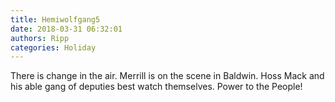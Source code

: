 ```yaml
---
title: Hemiwolfgang5
date: 2018-03-31 06:32:01
authors: Ripp
categories: Holiday
---
```


 There is change in the air. Merrill is on the scene in Baldwin. Hoss Mack and his able gang of deputies best watch themselves. Power to the People!